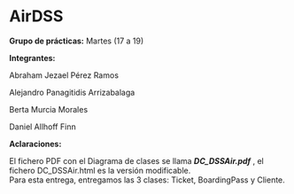 # AirDSS

**Grupo de prácticas:** Martes (17 a 19)

**Integrantes:**

Abraham Jezael Pérez Ramos

Alejandro Panagitidis Arrizabalaga

Berta Murcia Morales

Daniel Allhoff Finn

**Aclaraciones:** 

El fichero PDF con el Diagrama de clases se llama ***DC_DSSAir.pdf*** , el fichero DC_DSSAir.html es la versión modificable.  
Para esta entrega, entregamos las 3 clases: Ticket, BoardingPass y Cliente.
